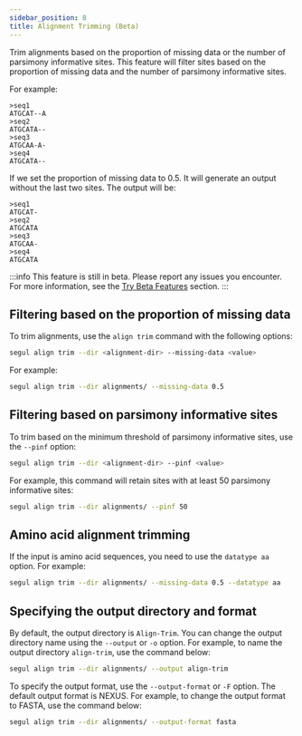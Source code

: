 ```yaml
---
sidebar_position: 8
title: Alignment Trimming (Beta)
---
```


Trim alignments based on the proportion of missing data or the number of parsimony informative sites. This feature will filter sites based on the proportion of missing data and the number of parsimony informative sites.

For example:

```plaintext
>seq1
ATGCAT--A
>seq2
ATGCATA--
>seq3
ATGCAA-A-
>seq4
ATGCATA--
```

If we set the proportion of missing data to 0.5. It will generate an output without the last two sites. The output will be:

```plaintext
>seq1
ATGCAT-
>seq2
ATGCATA
>seq3
ATGCAA-
>seq4
ATGCATA
```

:::info
This feature is still in beta. Please report any issues you encounter. For more information, see the [Try Beta Features](/docs/installation/install_dev) section.
:::

## Filtering based on the proportion of missing data

To trim alignments, use the `align trim` command with the following options:

```Bash
segul align trim --dir <alignment-dir> --missing-data <value>
```

For example:

```Bash
segul align trim --dir alignments/ --missing-data 0.5
```

## Filtering based on parsimony informative sites

To trim based on the minimum threshold of parsimony informative sites, use the `--pinf` option:

```Bash
segul align trim --dir <alignment-dir> --pinf <value>
```

For example, this command will retain sites with at least 50 parsimony informative sites:

```Bash
segul align trim --dir alignments/ --pinf 50
```

## Amino acid alignment trimming

If the input is amino acid sequences, you need to use the `datatype aa` option. For example:

```Bash
segul align trim --dir alignments/ --missing-data 0.5 --datatype aa
```

## Specifying the output directory and format

By default, the output directory is `Align-Trim`. You can change the output directory name using the `--output` or `-o` option. For example, to name the output directory `align-trim`, use the command below:

```Bash
segul align trim --dir alignments/ --output align-trim
```

To specify the output format, use the `--output-format` or `-F` option. The default output format is NEXUS. For example, to change the output format to FASTA, use the command below:

```Bash
segul align trim --dir alignments/ --output-format fasta
```
